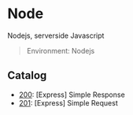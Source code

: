 # Node

Nodejs, serverside Javascript

> Environment: Nodejs

## Catalog

- [200](./200/): [Express] Simple Response
- [201](./201/): [Express] Simple Request
